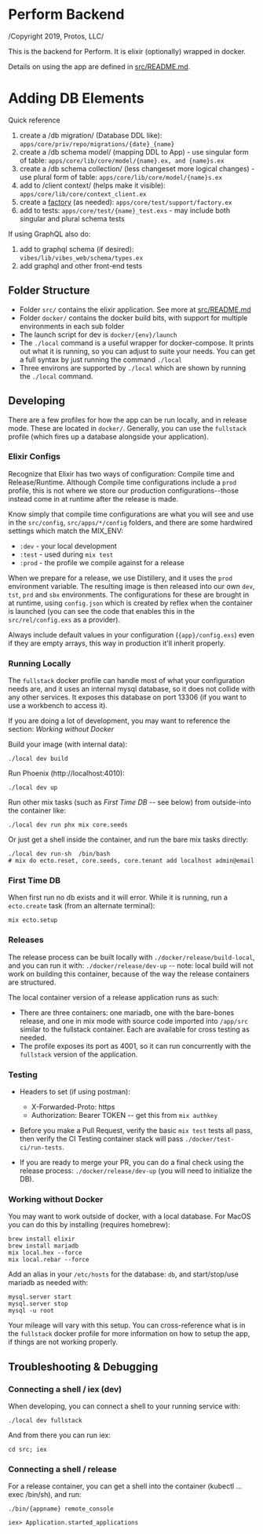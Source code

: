 # Perform Backend

/Copyright 2019, Protos, LLC/

This is the backend for Perform.  It is elixir (optionally) wrapped in docker.

Details on using the app are defined in [src/README.md](src/README.md).

# Adding DB Elements
Quick reference

1. create a /db migration/ (Database DDL like): `apps/core/priv/repo/migrations/{date}_{name}`
2. create a /db schema model/ (mapping DDL to App) - use singular form of table: `apps/core/lib/core/model/{name}.ex, and {name}s.ex`
2. create a /db schema collection/ (less changeset more logical changes) - use plural form of table: `apps/core/lib/core/model/{name}s.ex`
3. add to /client context/ (helps make it visible): `apps/core/lib/core/context_client.ex`
4. create a [factory](https://github.com/thoughtbot/ex_machina) (as needed): `apps/core/test/support/factory.ex`
5. add to tests: `apps/core/test/{name}_test.exs` - may include both singular and plural schema tests

If using GraphQL also do:

1. add to graphql schema (if desired): `vibes/lib/vibes_web/schema/types.ex`
2. add graphql and other front-end tests

## Folder Structure

* Folder `src/` contains the elixir application.  See more at [src/README.md](src/README.md)
* Folder `docker/` contains the docker build bits, with support for multiple environments in each sub folder
* The launch script for dev is `docker/{env}/launch`
* The `./local` command is a useful wrapper for docker-compose.  It prints out what it is running, so you can adjust to suite your needs.  You can get a full syntax by just running the command `./local`
* Three environs are supported by `./local` which are shown by running the `./local` command.

## Developing

There are a few profiles for how the app can be run locally, and in release mode.  These are located in `docker/`.  Generally, you can use the `fullstack` profile (which fires up a database alongside your application).

### Elixir Configs

Recognize that Elixir has two ways of configuration: Compile time and Release/Runtime.  Although Compile time configurations include a `prod` profile, this is not where we store our production configurations--those instead come in at runtime after the release is made.

Know simply that compile time configurations are what you will see and use in the `src/config`, `src/apps/*/config` folders, and there are some hardwired settings which match the MIX_ENV:

* `:dev` - your local development
* `:test` - used during `mix test`
* `:prod` - the profile we compile against for a release

When we prepare for a release, we use Distillery, and it uses the `prod` environment variable.  The resulting image is then released into our own `dev`, `tst`, `prd` and `sbx` environments.  The configurations for these are brought in at runtime, using `config.json` which is created by reflex when the container is launched (you can see the code that enables this in the `src/rel/config.exs` as a provider).

Always include default values in your configuration (`{app}/config.exs`) even if they are empty arrays, this way in production it'll inherit properly.

### Running Locally

The `fullstack` docker profile can handle most of what your configuration needs are, and it uses an internal mysql database, so it does not collide with any other services.  It exposes this database on port 13306 (if you want to use a workbench to access it).

If you are doing a lot of development, you may want to reference the section: *Working without Docker*

Build your image (with internal data):

    ./local dev build

Run Phoenix (http://localhost:4010):

    ./local dev up

Run other mix tasks (such as *First Time DB* -- see below) from outside-into the container like:

    ./local dev run phx mix core.seeds

Or just get a shell inside the container, and run the bare mix tasks directly:

    ./local dev run-sh  /bin/bash
    # mix do ecto.reset, core.seeds, core.tenant add localhost admin@email

### First Time DB

When first run no db exists and it will error.  While it is running, run a `ecto.create` task (from an alternate terminal):

    mix ecto.setup

### Releases

The release process can be built locally with `./docker/release/build-local`, and you can run it with: `./docker/release/dev-up` -- note: local build will not work on building this container, because of the way the release containers are structured.

The local container version of a release application runs as such:

* There are three containers: one mariadb, one with the bare-bones release, and one in mix mode with source code imported into `/app/src` similar to the fullstack container.  Each are available for cross testing as needed.
* The profile exposes its port as 4001, so it can run concurrently with the `fullstack` version of the application.

### Testing

* Headers to set (if using postman):

    * X-Forwarded-Proto: https
    * Authorization: Bearer TOKEN -- get this from `mix authkey`

* Before you make a Pull Request, verify the basic `mix test` tests all pass, then verify the CI Testing container stack will pass `./docker/test-ci/run-tests`.
* If you are ready to merge your PR, you can do a final check using the release process: `./docker/release/dev-up` (you will need to initialize the DB).

### Working without Docker

You may want to work outside of docker, with a local database.  For MacOS you can do this by installing (requires homebrew):

    brew install elixir
    brew install mariadb
    mix local.hex --force
    mix local.rebar --force

Add an alias in your `/etc/hosts` for the database: `db`, and start/stop/use mariadb as needed with:

    mysql.server start
    mysql.server stop
    mysql -u root

Your mileage will vary with this setup.  You can cross-reference what is in the `fullstack` docker profile for more information on how to setup the app, if things are not working properly.

## Troubleshooting & Debugging

### Connecting a shell / iex (dev)

When developing, you can connect a shell to your running service with:

    ./local dev fullstack

And from there you can run iex:

    cd src; iex

### Connecting a shell / release

For a release container, you can get a shell into the container (kubectl ... exec /bin/sh), and run:

    ./bin/{appname} remote_console

    iex> Application.started_applications

